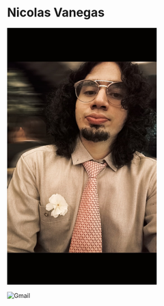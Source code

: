 #  Nicolas Vanegas


<!--![Image](Nicovaro.jpg "it's me") -->
	
<img src="Nicovaro.jpg" width="350" height="600">


![Gmail](https://img.shields.io/badge/Gmail-D14836?style=for-the-badge&logo=gmail&logoColor=white)

